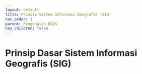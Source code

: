 ```yaml
---
layout: default
title: Prinsip Sistem Informasi Geografis (SIG)
nav_order: 1
parent: Pengenalan QGIS
has_children: false
---
```


# Prinsip Dasar Sistem Informasi Geografis (SIG)


